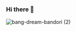 ### Hi there 👋
![bang-dream-bandori (2)](https://github.com/agungnarayana04/agungnarayana04/assets/117842283/f80fa2d3-60c2-41f1-a641-e257ffb0e598)

<!--
**agungnarayana04/agungnarayana04** is a ✨ _special_ ✨ repository because its `README.md` (this file) appears on your GitHub profile.

Here are some ideas to get you started:

- 🔭 I’m currently working on ...
- 🌱 I’m currently learning ...
- 👯 I’m looking to collaborate on ...
- 🤔 I’m looking for help with ...
- 💬 Ask me about ...
- 📫 How to reach me: ...
- 😄 Pronouns: ...
- ⚡ Fun fact: ...
-->

